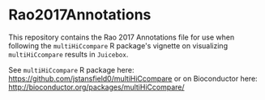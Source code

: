 # Rao2017Annotations

This repository contains the Rao 2017 Annotations file for use when following the `multiHiCcompare` R package's vignette on visualizing `multiHiCcompare` results in `Juicebox`. 

See `multiHiCcompare` R package here: https://github.com/jstansfield0/multiHiCcompare or on Bioconductor here: 	http://bioconductor.org/packages/multiHiCcompare/

